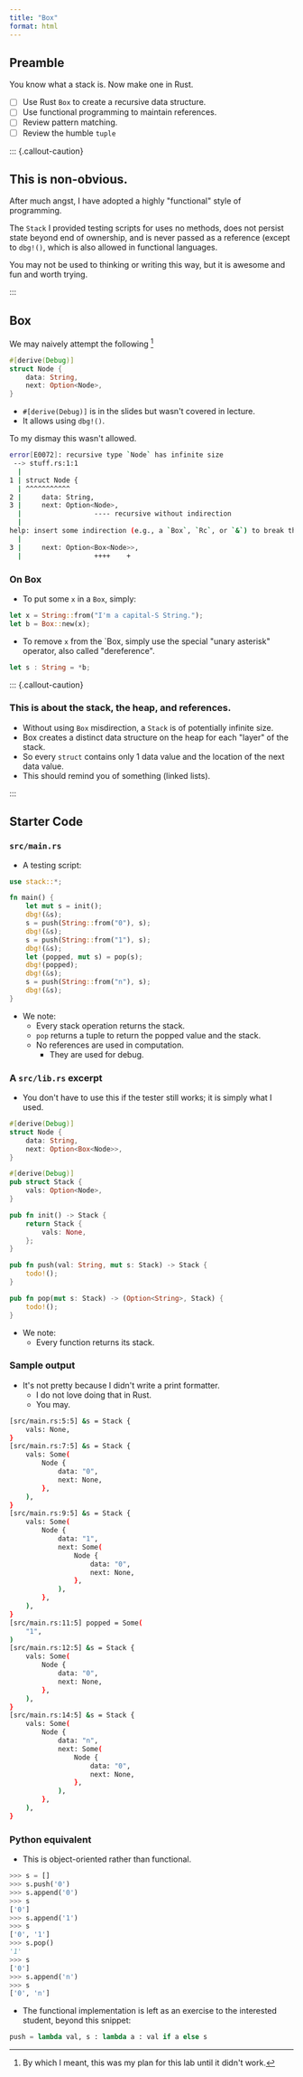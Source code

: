 ```yaml
---
title: "Box"
format: html
---
```


## Preamble

You know what a stack is. Now make one in Rust.

- [ ] Use Rust `Box` to create a recursive data structure.
- [ ] Use functional programming to maintain references.
- [ ] Review pattern matching.
- [ ] Review the humble `tuple`

::: {.callout-caution}

## This is non-obvious.

After much angst, I have adopted a highly "functional" style of programming.

The `Stack` I provided testing scripts for uses no methods, does not persist state beyond end of ownership, and is never passed as a reference (except to `dbg!()`, which is also allowed in functional languages.

You may not be used to thinking or writing this way, but it is awesome and fun and worth trying.

:::

## Box

We may naively attempt the following [^1]


[^1]: By which I meant, this was my plan for this lab until it didn't work.

```{.rs filename="src/lib.rs"}
#[derive(Debug)]
struct Node {
    data: String,
    next: Option<Node>,
}
```

- `#[derive(Debug)]` is in the slides but wasn't covered in lecture. 
- It allows using `dbg!()`.

To my dismay this wasn't allowed.

```sh
error[E0072]: recursive type `Node` has infinite size
 --> stuff.rs:1:1
  |
1 | struct Node {
  | ^^^^^^^^^^^
2 |     data: String,
3 |     next: Option<Node>,
  |                  ---- recursive without indirection
  |
help: insert some indirection (e.g., a `Box`, `Rc`, or `&`) to break the cycle
  |
3 |     next: Option<Box<Node>>,
  |                  ++++    +
```

### On Box

- To put some `x` in a `Box`, simply:
```rs
let x = String::from("I'm a capital-S String.");
let b = Box::new(x);
```
- To remove `x` from the `Box, simply use the special "unary asterisk" operator, also called "dereference".
```rs
let s : String = *b;
```

::: {.callout-caution}

### This is about the stack, the heap, and references.

- Without using `Box` misdirection, a `Stack` is of potentially infinite size.
- Box creates a distinct data structure on the heap for each "layer" of the stack.
- So every `struct` contains only 1 data value and the location of the next data value.
- This should remind you of something (linked lists).

:::


## Starter Code

### `src/main.rs`

- A testing script:

```{.rs filename="src/main.rs"}
use stack::*;

fn main() {
    let mut s = init();
    dbg!(&s);
    s = push(String::from("0"), s);
    dbg!(&s);
    s = push(String::from("1"), s);
    dbg!(&s);
    let (popped, mut s) = pop(s);
    dbg!(popped);
    dbg!(&s);
    s = push(String::from("n"), s);
    dbg!(&s);
}
```

- We note:
    - Every stack operation returns the stack.
    - `pop` returns a tuple to return the popped value and the stack.
    - No references are used in computation.
        - They are used for debug.

### A `src/lib.rs` excerpt

- You don't have to use this if the tester still works; it is simply what I used.

```{.rs filename="src/lib.rs"}
#[derive(Debug)]
struct Node {
    data: String,
    next: Option<Box<Node>>,
}

#[derive(Debug)]
pub struct Stack {
    vals: Option<Node>,
}

pub fn init() -> Stack {
    return Stack {
        vals: None,
    };
}

pub fn push(val: String, mut s: Stack) -> Stack {
    todo!();
}

pub fn pop(mut s: Stack) -> (Option<String>, Stack) {
    todo!();
}
```

- We note:
    - Every function returns its stack.

### Sample output

- It's not pretty because I didn't write a print formatter.
    - I do not love doing that in Rust.
    - You may.
```sh
[src/main.rs:5:5] &s = Stack {
    vals: None,
}
[src/main.rs:7:5] &s = Stack {
    vals: Some(
        Node {
            data: "0",
            next: None,
        },
    ),
}
[src/main.rs:9:5] &s = Stack {
    vals: Some(
        Node {
            data: "1",
            next: Some(
                Node {
                    data: "0",
                    next: None,
                },
            ),
        },
    ),
}
[src/main.rs:11:5] popped = Some(
    "1",
)
[src/main.rs:12:5] &s = Stack {
    vals: Some(
        Node {
            data: "0",
            next: None,
        },
    ),
}
[src/main.rs:14:5] &s = Stack {
    vals: Some(
        Node {
            data: "n",
            next: Some(
                Node {
                    data: "0",
                    next: None,
                },
            ),
        },
    ),
}
```

### Python equivalent

- This is object-oriented rather than functional.

```py
>>> s = []
>>> s.push('0')
>>> s.append('0')
>>> s
['0']
>>> s.append('1')
>>> s
['0', '1']
>>> s.pop()
'1'
>>> s
['0']
>>> s.append('n')
>>> s
['0', 'n']
```

- The functional implementation is left as an exercise to the interested student, beyond this snippet:

```py
push = lambda val, s : lambda a : val if a else s
```